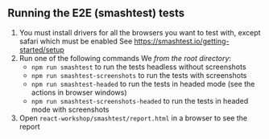 ## Running the E2E (smashtest) tests

1. You must install drivers for all the browsers you want to test with, except
   safari which must be enabled See https://smashtest.io/getting-started/setup
2. Run one of the following commands We _from the root directory_:
    - `npm run smashtest` to run the tests headless without screenshots
    - `npm run smashtest-screenshots` to run the tests with screenshots
    - `npm run smashtest-headed` to run the tests in headed mode (see the
      actions in browser windows)
    - `npm run smashtest-screenshots-headed` to run the tests in headed mode
      with screenshots
3. Open `react-workshop/smashtest/report.html` in a browser to see the report
